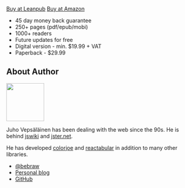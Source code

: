 <p>
<a class='btn btn--normal btn--buy' href='https://leanpub.com/survivejs_webpack_react'>Buy at Leanpub</a>
<a class='btn btn--normal btn--buy' href='http://www.amazon.com/SurviveJS-Webpack-React-apprentice-master/dp/152391050X/'>Buy at Amazon</a>
</p>

* 45 day money back guarantee
* 250+ pages (pdf/epub/mobi)
* 1000+ readers
* Future updates for free
* Digital version - min. $19.99 + VAT
* Paperback - $29.99

## About Author

<img src='https://www.gravatar.com/avatar/b26ec3c2769168c2cbc64cc3df9cdd9c?s=100" alt="Juho Vepsäläinen' class='author-photo' width='100' height='100' />

Juho Vepsäläinen has been dealing with the web since the 90s. He is behind [jswiki](https://github.com/bebraw/jswiki) and [jster.net](http://jster.net/).

He has developed [colorjoe](https://github.com/bebraw/colorjoe) and [reactabular](https://github.com/bebraw/reactabular) in addition to many other libraries.

* [@bebraw](https://twitter.com/bebraw)
* [Personal blog](http://nixtu.info)
* [GitHub](https://github.com/bebraw)
